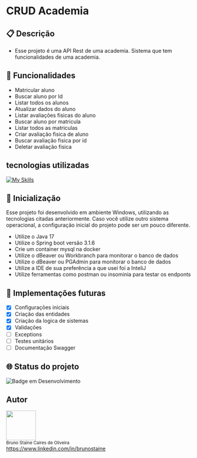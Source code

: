 # CRUD Academia

## :clipboard: Descrição

- Esse projeto é uma API Rest de uma academia. Sistema que tem funcionalidades de uma academia.

## :wrench: Funcionalidades
- Matricular aluno
- Buscar aluno por Id
- Listar todos os alunos
- Atualizar dados do aluno
- Listar avaliações fisicas do aluno
- Buscar aluno por matricula
- Listar todos as matriculas
- Criar avaliação fisica de aluno
- Buscar avaliação fisica por id
- Deletar avaliação fisica

## tecnologias utilizadas

[![My Skills](https://skillicons.dev/icons?i=java,idea,docker)](https://skillicons.dev)

## :rocket: Inicialização
Esse projeto foi desenvolvido em ambiente Windows, utilizando as tecnologias citadas anteriormente.
Caso você utilize outro sistema operacional, a configuração inicial do projeto pode ser um pouco diferente.

- Utilize o Java 17
- Utilize o Spring boot versão 3.1.6
- Crie um container mysql na docker
- Utilize o dBeaver ou Workbranch para monitorar o banco de dados
- Utilize o dBeaver ou PGAdmin para monitorar o banco de dados
- Utilize a IDE de sua preferência a que usei foi a InteliJ
- Utilize ferramentas como postman ou insominia para testar os endponts

## :large_blue_circle: Implementações futuras
- [x] Configurações iniciais
- [x] Criação das entidades
- [x] Criação da logica de sistemas
- [x] Validações
- [ ] Exceptions
- [ ] Testes unitários
- [ ] Documentação Swagger

## :globe_with_meridians: Status do projeto

![Badge em Desenvolvimento](https://img.shields.io/static/v1?label=STATUS&message=EM_DESENVOLVIMENTO&color=blue&style=for-the-badge)

## Autor

<img src="https://user-images.githubusercontent.com/87622645/157755137-8d22a951-d323-4c33-814e-c0351ebefafe.png" width=80><br>
<sub>Bruno Staine Caires de Oliveira</sub><br>
https://www.linkedin.com/in/brunostaine